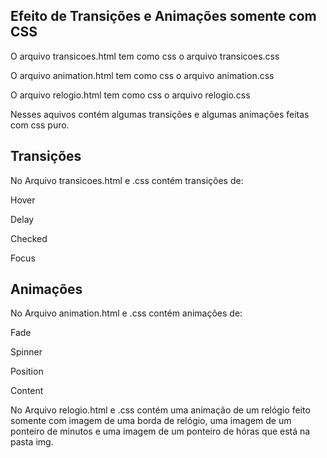 ## Efeito de Transições e Animações somente com CSS
O arquivo transicoes.html tem como css o arquivo transicoes.css

O arquivo animation.html tem como css o arquivo animation.css

O arquivo relogio.html tem como css o arquivo relogio.css

Nesses aquivos contém algumas transições e algumas animações feitas com css puro.

## Transições
No Arquivo transicoes.html e .css contém transições de:

Hover

Delay

Checked

Focus

## Animações
No Arquivo animation.html e .css contém animações de:

Fade

Spinner

Position

Content

No Arquivo relogio.html e .css contém uma animação de um relógio feito somente com imagem de uma borda de relógio, uma imagem de um ponteiro de minutos e uma imagem de um ponteiro de hóras que está na pasta img.